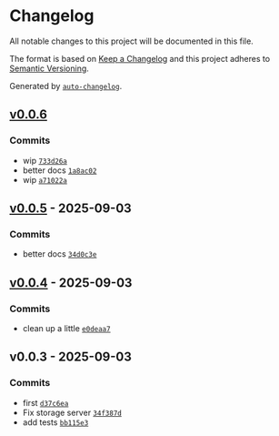 # Changelog

All notable changes to this project will be documented in this file.

The format is based on [Keep a Changelog](https://keepachangelog.com/en/1.0.0/)
and this project adheres to [Semantic Versioning](https://semver.org/spec/v2.0.0.html).

Generated by [`auto-changelog`](https://github.com/CookPete/auto-changelog).

## [v0.0.6](https://github.com/substrate-system/mergeparty/compare/v0.0.5...v0.0.6)

### Commits

- wip [`733d26a`](https://github.com/substrate-system/mergeparty/commit/733d26ab9fa7f97b5d5225186335326575efb31a)
- better docs [`1a8ac02`](https://github.com/substrate-system/mergeparty/commit/1a8ac02fb99b17c59a216108a72e40aaa1ac1cc7)
- wip [`a71022a`](https://github.com/substrate-system/mergeparty/commit/a71022a14857eebae7f65b52c41431abf48d04b8)

## [v0.0.5](https://github.com/substrate-system/mergeparty/compare/v0.0.4...v0.0.5) - 2025-09-03

### Commits

- better docs [`34d0c3e`](https://github.com/substrate-system/mergeparty/commit/34d0c3e9004fbca850e09733d7039f5353cf1cde)

## [v0.0.4](https://github.com/substrate-system/mergeparty/compare/v0.0.3...v0.0.4) - 2025-09-03

### Commits

- clean up a little [`e0deaa7`](https://github.com/substrate-system/mergeparty/commit/e0deaa76333e7a42f79fb947c0e09f0a57141cbe)

## v0.0.3 - 2025-09-03

### Commits

- first [`d37c6ea`](https://github.com/substrate-system/mergeparty/commit/d37c6ea8354950ad85a900fb9cab64ad261b2330)
- Fix storage server [`34f387d`](https://github.com/substrate-system/mergeparty/commit/34f387df739a005f9b3b27e7da7d217f29345b1a)
- add tests [`bb115e3`](https://github.com/substrate-system/mergeparty/commit/bb115e34e3cb2398a38302702aa4ce8a6be18c69)
